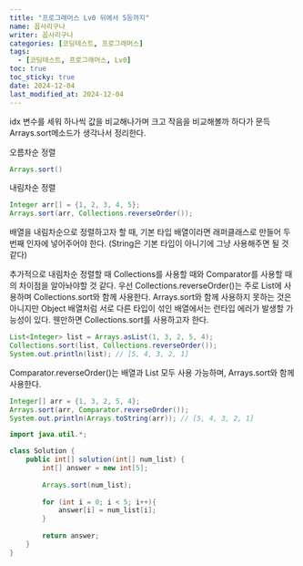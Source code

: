 ```yaml
---
title: "프로그래머스 Lv0 뒤에서 5등까지"
name: 꼽사리구나
writer: 꼽사리구나
categories: [코딩테스트, 프로그래머스]
tags:
  - [코딩테스트, 프로그래머스, Lv0]
toc: true
toc_sticky: true
date: 2024-12-04
last_modified_at: 2024-12-04
---
```


idx 변수를 세워 하나씩 값을 비교해나가며 크고 작음을 비교해볼까 하다가 문득 Arrays.sort메소드가 생각나서 정리한다.

오름차순 정렬
```java
Arrays.sort()
```

내림차순 정렬
```java
Integer arr[] = {1, 2, 3, 4, 5};
Arrays.sort(arr, Collections.reverseOrder());
```
배열을 내림차순으로 정렬하고자 할 때, 기본 타입 배열이라면 래퍼클래스로 만들어 두번째 인자에 넣어주어야 한다.
(String은 기본 타입이 아니기에 그냥 사용해주면 될 것 같다)

추가적으로 내림차순 정렬할 때 Collections를 사용할 때와 Comparator를 사용할 때의 차이점을 알아놔야할 것 같다.
우선 Collections.reverseOrder()는 주로 List에 사용하며 Collections.sort와 함께 사용한다.
Arrays.sort와 함께 사용하지 못하는 것은 아니지만 Object 배열처럼 서로 다른 타입이 섞인 배열에서는 런타입 에러가 발생할 가능성이 있다.
웬만하면 Collections.sort를 사용하고자 한다.
```java
List<Integer> list = Arrays.asList(1, 3, 2, 5, 4);
Collections.sort(list, Collections.reverseOrder());
System.out.println(list); // [5, 4, 3, 2, 1]
```
Comparator.reverseOrder()는 배열과 List 모두 사용 가능하며, Arrays.sort와 함께 사용한다.
```java
Integer[] arr = {1, 3, 2, 5, 4};
Arrays.sort(arr, Comparator.reverseOrder());
System.out.println(Arrays.toString(arr)); // [5, 4, 3, 2, 1]
```

```java
import java.util.*;

class Solution {
    public int[] solution(int[] num_list) {
        int[] answer = new int[5];
        
        Arrays.sort(num_list);
        
        for (int i = 0; i < 5; i++){
            answer[i] = num_list[i];
        }
        
        return answer;
    }
}
```
